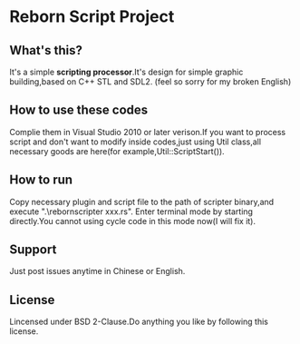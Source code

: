 # Reborn Script Project
## What's this?
It's a simple **scripting processor**.It's design for simple graphic building,based on C++ STL and SDL2.
(feel so sorry for my broken English)

## How to use these codes
Complie them in Visual Studio 2010 or later verison.If you want to process script and don't want to modify inside codes,just using Util class,all necessary goods are here(for example,Util::ScriptStart()).

## How to run 
Copy necessary plugin and script file to the path of scripter binary,and execute ".\rebornscripter xxx.rs".
Enter terminal mode by starting directly.You cannot using cycle code in this mode now(I will fix it).

## Support
Just post issues anytime in Chinese or English.

## License
Lincensed under BSD 2-Clause.Do anything you like by following this license.


